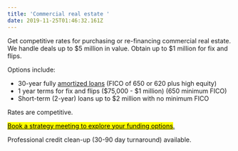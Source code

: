 ```yaml
---
title: 'Commercial real estate '
date: 2019-11-25T01:46:32.161Z
---
```

Get competitive rates for purchasing or re-financing commercial real estate. We handle deals up to $5 million in value. Obtain up to $1 million for fix and flips. 

Options include: 

* 30-year fully <a href="https://www.investopedia.com/terms/a/amortized_loan.asp" target="blank">amortized loans</a> (FICO of 650 or 620 plus high equity)
* 1 year terms for fix and flips ($75,000 - $1 million) (650 minimum FICO)
* Short-term (2-year) loans up to $2 million with no minimum FICO

Rates are competitive. 

<!-- Calendly link widget begin -->

<link href="https://assets.calendly.com/assets/external/widget.css" rel="stylesheet">
<script src="https://assets.calendly.com/assets/external/widget.js" type="text/javascript"></script>
<a href="" onclick="Calendly.initPopupWidget({url: 'https://calendly.com/spearfish/consultation'});return false;"><mark>	Book a strategy meeting to explore your funding options</mark>.</a>
<!-- Calendly link widget end -->

Professional credit clean-up (30-90 day turnaround) available.
